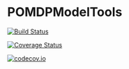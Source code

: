 # POMDPModelTools

[![Build Status](https://travis-ci.org/MaximeBouton/POMDPModelTools.jl.svg?branch=master)](https://travis-ci.org/MaximeBouton/POMDPModelTools.jl)

[![Coverage Status](https://coveralls.io/repos/MaximeBouton/POMDPModelTools.jl/badge.svg?branch=master&service=github)](https://coveralls.io/github/MaximeBouton/POMDPModelTools.jl?branch=master)

[![codecov.io](http://codecov.io/github/MaximeBouton/POMDPModelTools.jl/coverage.svg?branch=master)](http://codecov.io/github/MaximeBouton/POMDPModelTools.jl?branch=master)
